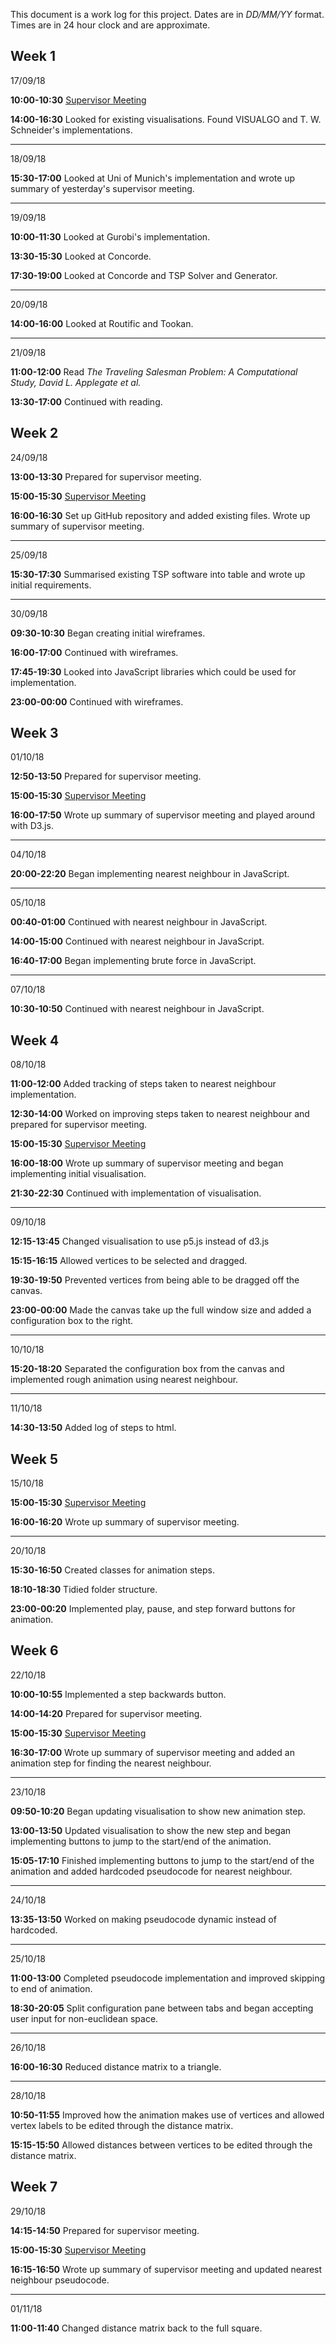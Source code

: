 This document is a work log for this project. Dates are in *DD/MM/YY* format. Times are in 24 hour clock and are approximate.

## Week 1

17/09/18

**10:00-10:30**
[Supervisor Meeting](./meetings/18-09-17.md)

**14:00-16:30**
Looked for existing visualisations. Found VISUALGO and T. W. Schneider's implementations.

---

18/09/18

**15:30-17:00**
Looked at Uni of Munich's implementation and wrote up summary of yesterday's supervisor meeting.

---

19/09/18

**10:00-11:30**
Looked at Gurobi's implementation.

**13:30-15:30**
Looked at Concorde.

**17:30-19:00**
Looked at Concorde and TSP Solver and Generator.

---

20/09/18

**14:00-16:00**
Looked at Routific and Tookan.

---

21/09/18

**11:00-12:00**
Read *The Traveling Salesman Problem: A Computational Study, David L. Applegate et al.*

**13:30-17:00**
Continued with reading.

## Week 2

24/09/18

**13:00-13:30**
Prepared for supervisor meeting.

**15:00-15:30**
[Supervisor Meeting](./meetings/18-09-24.md)

**16:00-16:30**
Set up GitHub repository and added existing files. Wrote up summary of supervisor meeting.

---

25/09/18

**15:30-17:30**
Summarised existing TSP software into table and wrote up initial requirements.

---

30/09/18

**09:30-10:30**
Began creating initial wireframes.

**16:00-17:00**
Continued with wireframes.

**17:45-19:30**
Looked into JavaScript libraries which could be used for implementation.

**23:00-00:00**
Continued with wireframes.

## Week 3

01/10/18

**12:50-13:50**
Prepared for supervisor meeting.

**15:00-15:30**
[Supervisor Meeting](./meetings/18-10-01.md)

**16:00-17:50**
Wrote up summary of supervisor meeting and played around with D3.js.

---

04/10/18

**20:00-22:20**
Began implementing nearest neighbour in JavaScript.

---

05/10/18

**00:40-01:00**
Continued with nearest neighbour in JavaScript.

**14:00-15:00**
Continued with nearest neighbour in JavaScript.

**16:40-17:00**
Began implementing brute force in JavaScript.

---

07/10/18

**10:30-10:50**
Continued with nearest neighbour in JavaScript.

## Week 4

08/10/18

**11:00-12:00**
Added tracking of steps taken to nearest neighbour implementation.

**12:30-14:00**
Worked on improving steps taken to nearest neighbour and prepared for supervisor meeting.

**15:00-15:30**
[Supervisor Meeting](./meetings/18-10-08.md)

**16:00-18:00**
Wrote up summary of supervisor meeting and began implementing initial visualisation.

**21:30-22:30**
Continued with implementation of visualisation.

---

09/10/18

**12:15-13:45**
Changed visualisation to use p5.js instead of d3.js

**15:15-16:15**
Allowed vertices to be selected and dragged.

**19:30-19:50**
Prevented vertices from being able to be dragged off the canvas.

**23:00-00:00**
Made the canvas take up the full window size and added a configuration box to the right.

---

10/10/18

**15:20-18:20**
Separated the configuration box from the canvas and implemented rough animation using nearest neighbour.

---

11/10/18

**14:30-13:50**
Added log of steps to html.

## Week 5

15/10/18

**15:00-15:30**
[Supervisor Meeting](./meetings/18-10-15.md)

**16:00-16:20**
Wrote up summary of supervisor meeting.

---

20/10/18

**15:30-16:50**
Created classes for animation steps.

**18:10-18:30**
Tidied folder structure.

**23:00-00:20**
Implemented play, pause, and step forward buttons for animation.

## Week 6

22/10/18

**10:00-10:55**
Implemented a step backwards button.

**14:00-14:20**
Prepared for supervisor meeting.

**15:00-15:30**
[Supervisor Meeting](./meetings/18-10-22.md)

**16:30-17:00**
Wrote up summary of supervisor meeting and added an animation step for finding the nearest neighbour.

---

23/10/18

**09:50-10:20**
Began updating visualisation to show new animation step.

**13:00-13:50**
Updated visualisation to show the new step and began implementing buttons to jump to the start/end of the animation.

**15:05-17:10**
Finished implementing buttons to jump to the start/end of the animation and added hardcoded pseudocode for nearest neighbour.

---

24/10/18

**13:35-13:50**
Worked on making pseudocode dynamic instead of hardcoded.

---

25/10/18

**11:00-13:00**
Completed pseudocode implementation and improved skipping to end of animation.

**18:30-20:05**
Split configuration pane between tabs and began accepting user input for non-euclidean space.

---

26/10/18

**16:00-16:30**
Reduced distance matrix to a triangle.

---

28/10/18

**10:50-11:55**
Improved how the animation makes use of vertices and allowed vertex labels to be edited through the distance matrix.

**15:15-15:50**
Allowed distances between vertices to be edited through the distance matrix.

## Week 7

29/10/18

**14:15-14:50**
Prepared for supervisor meeting.

**15:00-15:30**
[Supervisor Meeting](./meetings/18-10-29.md)

**16:15-16:50**
Wrote up summary of supervisor meeting and updated nearest neighbour pseudocode.

---

01/11/18

**11:00-11:40**
Changed distance matrix back to the full square.

